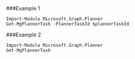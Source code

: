 ###Example 1
```
Import-Module Microsoft.Graph.Planner
Get-MgPlannerTask -PlannerTaskId $plannerTaskId
```
###Example 2
```
Import-Module Microsoft.Graph.Planner
Get-MgPlannerTask
```
